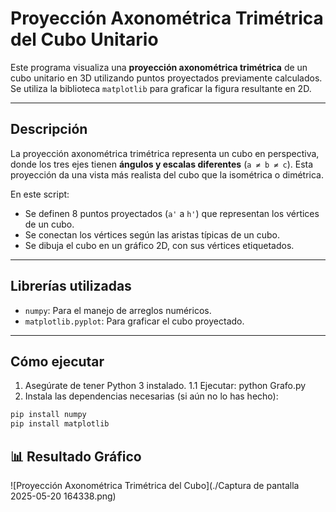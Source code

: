 # Proyección Axonométrica Trimétrica del Cubo Unitario

Este programa visualiza una **proyección axonométrica trimétrica** de un cubo unitario en 3D utilizando puntos proyectados previamente calculados. Se utiliza la biblioteca `matplotlib` para graficar la figura resultante en 2D.

---

## Descripción

La proyección axonométrica trimétrica representa un cubo en perspectiva, donde los tres ejes tienen **ángulos y escalas diferentes** (`a ≠ b ≠ c`). Esta proyección da una vista más realista del cubo que la isométrica o dimétrica.

En este script:

- Se definen 8 puntos proyectados (`a'` a `h'`) que representan los vértices de un cubo.
- Se conectan los vértices según las aristas típicas de un cubo.
- Se dibuja el cubo en un gráfico 2D, con sus vértices etiquetados.

---

## Librerías utilizadas

- `numpy`: Para el manejo de arreglos numéricos.
- `matplotlib.pyplot`: Para graficar el cubo proyectado.

---

##  Cómo ejecutar

1. Asegúrate de tener Python 3 instalado.
   1.1 Ejecutar: python Grafo.py 
2. Instala las dependencias necesarias (si aún no lo has hecho):

```bash
pip install numpy
pip install matplotlib

```
## 📊 Resultado Gráfico

![Proyección Axonométrica Trimétrica del Cubo](./Captura de pantalla 2025-05-20 164338.png)

